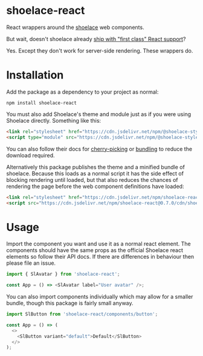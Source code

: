 # shoelace-react

React wrappers around the [shoelace](https://shoelace.style/) web components.

But wait, doesn't shoelace already [ship with "first class" React support](https://shoelace.style/frameworks/react)?

Yes. Except they don't work for server-side rendering. These wrappers do.

# Installation

Add the package as a dependency to your project as normal:

```
npm install shoelace-react
```

You must also add Shoelace's theme and module just as if you were using Shoelace directly. Something
like this:

```html
<link rel="stylesheet" href="https://cdn.jsdelivr.net/npm/@shoelace-style/shoelace@2.14.0/cdn/themes/light.css" />
<script type="module" src="https://cdn.jsdelivr.net/npm/@shoelace-style/shoelace@2.14.0/cdn/shoelace.js"></script>
```

You can also follow their docs for [cherry-picking](https://shoelace.style/getting-started/installation#cherry-picking)
or [bundling](https://shoelace.style/getting-started/installation#bundling) to reduce the download
required.

Alternatively this package publishes the theme and a minified bundle of shoelace. Because this loads
as a normal script it has the side effect of blocking rendering until loaded, but that also reduces
the chances of rendering the page before the web component definitions have loaded:

```html
<link rel="stylesheet" href="https://cdn.jsdelivr.net/npm/shoelace-react@0.7.0/cdn/themes/light.css" />
<script src="https://cdn.jsdelivr.net/npm/shoelace-react@0.7.0/cdn/shoelace.js"></script>
```

# Usage

Import the component you want and use it as a normal react element. The components should have the
same props as the official Shoelace react elements so follow their API docs. If there are
differences in behaviour then please file an issue.

```JavaScript
import { SlAvatar } from 'shoelace-react';

const App = () => <SlAvatar label="User avatar" />;
```

You can also import components individually which may allow for a smaller bundle, though this
package is fairly small anyway.

```JavaScript
import SlButton from 'shoelace-react/components/button';

const App = () => (
  <>
    <SlButton variant="default">Default</SlButton>
  </>
);
```
